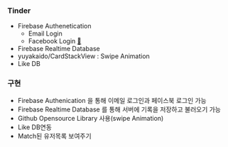 ### Tinder
+ Firebase Authenetication
  - Email Login
  - Facebook Login [📌](https://developers.facebook.com/docs/facebook-login/android)
+ Firebase Realtime Database
+ yuyakaido/CardStackView : Swipe Animation
+ Like DB

### 구현
+ Firebase Authenication 을 통해 이메일 로그인과 페이스북 로그인 가능
+ Firebase Realtime Database 를 통해 서버에 기록을 저장하고 불러오기 가능
+ Github Opensource Library 사용(swipe Animation)
+ Like DB연동
+ Match된 유저목록 보여주기
